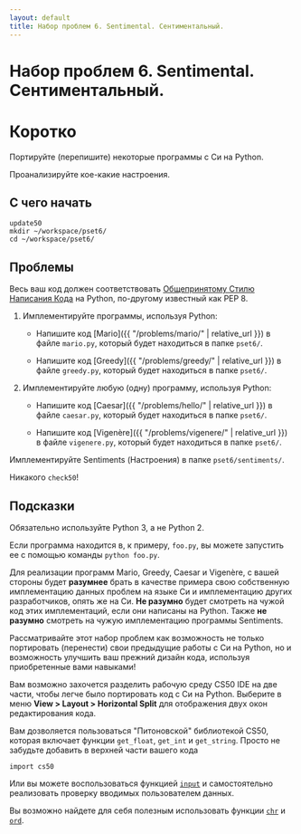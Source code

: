 ```yaml
---
layout: default
title: Набор проблем 6. Sentimental. Сентиментальный.
---
```

# Набор проблем 6. Sentimental. Сентиментальный.

# Коротко
Портируйте (перепишите) некоторые программы с Си на Python.

Проанализируйте кое-какие настроения.

## С чего начать
```
update50
mkdir ~/workspace/pset6/
cd ~/workspace/pset6/
```

## Проблемы
Весь ваш код должен соответствовать [Общепринятому Стилю Написания Кода](http://defpython.ru/pep8) на Python, по-другому известный как PEP 8.

1. Имплементируйте программы, используя Python:

    * Напишите код [Mario]({{ "/problems/mario/" | relative_url }}) в файле `mario.py`, который будет находиться в папке `pset6/`.

    * Напишите код [Greedy]({{ "/problems/greedy/" | relative_url }}) в файле `greedy.py`, который будет находиться в папке `pset6/`.

2. Имплементируйте любую (одну) программу, используя Python:

    * Напишите код [Caesar]({{ "/problems/hello/" | relative_url }}) в файле `caesar.py`, который будет находиться в папке `pset6/`.

    * Напишите код [Vigenère]({{ "/problems/vigenere/" | relative_url }}) в файле `vigenere.py`, который будет находиться в папке `pset6/`.

Имплементируйте Sentiments (Настроения) в папке `pset6/sentiments/`.

Никакого `check50`!

## Подсказки
Обязательно используйте Python 3, а не Python 2.

Если программа находится в, к примеру, `foo.py`, вы можете запустить ее с помощью команды `python foo.py`.

Для реализации программ Mario, Greedy, Caesar и Vigenère, с вашей стороны будет **разумнее** брать в качестве примера свою собственную имплементацию данных проблем на языке Си и имплементацию других разработчиков, опять же на Си. **Не разумно** будет смотреть на чужой код этих имплементаций, если они написаны на Python. Также **не разумно** смотреть на чужую имплементацию программы Sentiments.

Рассматривайте этот набор проблем как возможность не только портировать (перенести) свои предыдущие работы с Си на Python, но и возможность улучшить ваш прежний дизайн кода, используя приобретенные вами навыками!

Вам возможно захочется разделить рабочую среду CS50 IDE на две части, чтобы легче было портировать код с Си на Python. Выберите в меню **View > Layout > Horizontal Split** для отображения двух окон редактирования кода.

Вам дозволяется пользоваться "Питоновской" библиотекой CS50, которая включает функции `get_float`, `get_int` и `get_string`. Просто не забудьте добавить в верхней части вашего кода
```
import cs50
```
Или вы можете воспользоваться функцией [`input`](https://docs.python.org/3/library/functions.html#input) и самостоятельно реализовать проверку вводимых пользователем данных.

Вы возможно найдете для себя полезным использовать функции [`chr`](https://docs.python.org/3/library/functions.html#chr) и [`ord`](https://docs.python.org/3/library/functions.html#ord).